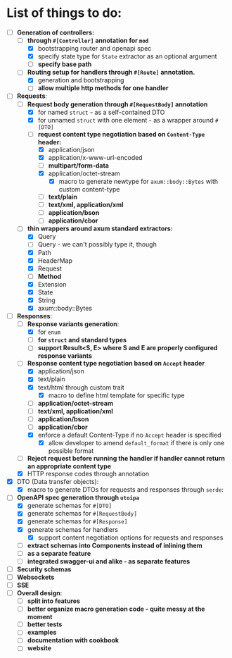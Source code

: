 # List of things to do:

- [ ] **Generation of controllers:**
    - [ ] **through `#[Controller]` annotation for `mod`**
        - [x] bootstrapping router and openapi spec
        - [x] specify state type for `State` extractor as an optional argument
        - [ ] **specify base path**
    - [ ] **Routing setup for handlers through `#[Route]` annotation.**
        - [x] generation and bootstrapping
        - [ ] **allow multiple http methods for one handler**
- [ ] **Requests**:
    - [ ] **Request body generation through `#[RequestBody]` annotation**
        - [x] for named `struct` - as a self-contained DTO
        - [x] for unnamed `struct` with one element - as a wrapper around `#[DTO]`
        - [ ] **request content type negotiation based on `Content-Type` header:**
            - [x] application/json
            - [x] application/x-www-url-encoded
            - [ ] **multipart/form-data**
            - [x] application/octet-stream
                - [x] macro to generate newtype for `axum::body::Bytes` with custom content-type
            - [ ] **text/plain**
            - [ ] **text/xml, application/xml**
            - [ ] **application/bson**
            - [ ] **application/cbor**
    - [ ] **thin wrappers around axum standard extractors:**
        - [x] Query
        - [ ] Query<HashMap> - we can't possibly type it, though
        - [x] Path<struct>
        - [x] HeaderMap
        - [x] Request
        - [ ] **Method**
        - [x] Extension
        - [x] State
        - [x] String
        - [x] axum::body::Bytes
- [ ] **Responses**:
    - [ ] **Response variants generation**:
        - [x] for `enum`
        - [ ] **for `struct` and standard types**
        - [ ] **support Result<S, E> where S and E are properly configured response variants**
    - [ ] **Response content type negotiation based on `Accept` header**
        - [x] application/json
        - [x] text/plain
        - [x] text/html through custom trait
            - [x] macro to define html template for specific type
        - [ ] **application/octet-stream**
        - [ ] **text/xml, application/xml**
        - [ ] **application/bson**
        - [ ] **application/cbor**
        - [x] enforce a default Content-Type if no `Accept` header is specified
          - [x] allow developer to amend `default_format` if there is only one possible format
    - [ ] **Reject request before running the handler if handler cannot return an appropriate content type**
    - [x] HTTP response codes through annotation
- [x] DTO (Data transfer objects):
    - [x] macro to generate DTOs for requests and responses through `serde`:
- [ ] **OpenAPI spec generation through `utoipa`**
    - [x] generate schemas for `#[DTO]`
    - [x] generate schemas for `#[RequestBody]`
    - [x] generate schemas for `#[Response]`
    - [x] generate schemas for handlers
        - [x] support content negotiation options for requests and responses
    - [ ] **extract schemas into Components instead of inlining them**
    - [ ] **as a separate feature**
    - [ ] **integrated swagger-ui and alike - as separate features**
- [ ] **Security schemas**
- [ ] **Websockets**
- [ ] **SSE**
- [ ] **Overall design**:
    - [ ] **split into features**
    - [ ] **better organize macro generation code - quite messy at the moment**
    - [ ] **better tests**
    - [ ] **examples**
    - [ ] **documentation with cookbook**
    - [ ] **website**
